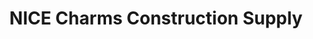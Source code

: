 ---
title: "NICE Charms Construction Supply"
url: /ormoc/nice-charms-construction-supply/
shop: flooring
---